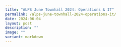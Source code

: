 ```yaml
---
title: "ALPS June Townhall 2024: Operations & IT"
permalink: /alps-june-townhall-2024-operations-it/
date: 2024-06-04
layout: post
description: ""
image: ""
variant: markdown
---
```

